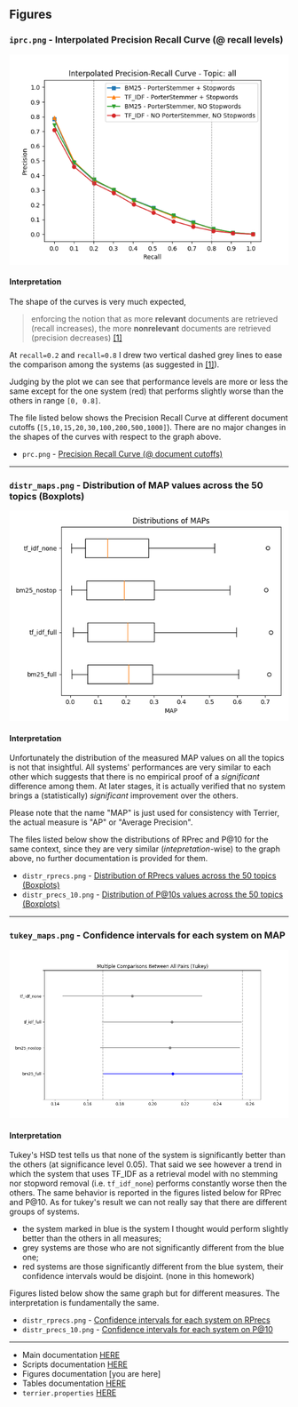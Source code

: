 ## Figures

### `iprc.png` - Interpolated Precision Recall Curve (@ recall levels)
![iprc.png](../figures/iprc.png)

#### Interpretation
The shape of the curves is very much expected,
> enforcing the notion that as more **relevant** documents are retrieved (recall increases), the more **nonrelevant** documents are retrieved (precision decreases) [[1]](https://trec.nist.gov/pubs/trec16/appendices/measures.pdf)

At `recall=0.2` and `recall=0.8` I drew two vertical dashed grey lines to ease the comparison among the systems (as suggested in [[1]](https://trec.nist.gov/pubs/trec16/appendices/measures.pdf)).

Judging by the plot we can see that performance levels are more or less the same except for the one system (red) that performs slightly worse than the others in range `[0, 0.8]`.

The file listed below shows the Precision Recall Curve at different document cutoffs (`[5,10,15,20,30,100,200,500,1000]`). There are no major changes in the shapes of the curves with respect to the graph above.
- `prc.png` - [Precision Recall Curve (@ document cutoffs)](../figures/prc.png)
___

### `distr_maps.png` - Distribution of MAP values across the 50 topics (Boxplots)
![prc.png](../figures/distr_maps.png)

#### Interpretation

Unfortunately the distribution of the measured MAP values on all the topics  is not that insightful. All systems' performances are very similar to each other which suggests that there is no empirical proof of a _significant_ difference among them. At later stages, it is actually verified that no system brings a (statistically) _significant_ improvement over the others.

Please note that the name "MAP" is just used for consistency with Terrier, the actual measure is "AP" or "Average Precision".

The files listed below show the distributions of RPrec and P@10 for the same context, since they are very similar (_intepretation_-wise) to the graph above, no further documentation is provided for them.
- `distr_rprecs.png` - [Distribution of RPrecs values across the 50 topics (Boxplots)](../figures/distr_rprecs.png)
- `distr_precs_10.png` - [Distribution of P@10s values across the 50 topics (Boxplots)](../figures/distr_precs_10.png)
___

### `tukey_maps.png` - Confidence intervals for each system on MAP
![prc.png](../figures/tukey_maps.png)

#### Interpretation

Tukey's HSD test tells us that none of the system is significantly better than the others (at significance level 0.05). That said we see however a trend in which the system that uses TF_IDF as a retrieval model with no stemming nor stopword removal (i.e. `tf_idf_none`) performs constantly worse then the others. The same behavior is reported in the figures listed below for RPrec and P@10. As for tukey's result we can not really say that there are different groups of systems. 

- the system marked in blue is the system I thought would perform slightly better than the others in all measures;
- grey systems are those who are not significantly different from the blue one; 
- red systems are those significantly different from the blue system, their confidence intervals would be disjoint. (none in this homework)

Figures listed below show the same graph but for different measures. The interpretation is fundamentally the same.
- `distr_rprecs.png` - [Confidence intervals for each system on RPrecs](../figures/tukey_rprecs.png)
- `distr_precs_10.png` - [Confidence intervals for each system on P@10](../figures/tukey_precs_10.png)
___
- Main documentation [HERE](../README.md)
- Scripts documentation [HERE](SCRIPTS.md)
- Figures documentation [you are here]
- Tables documentation [HERE](TABLES.md)
- `terrier.properties` [HERE](../terrier.properties)
